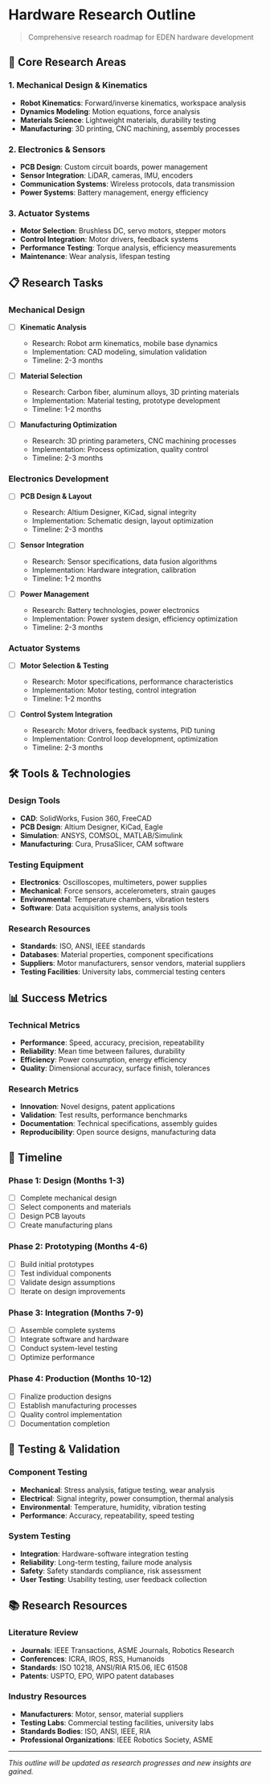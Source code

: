 # Hardware Research Outline

> Comprehensive research roadmap for EDEN hardware development

## 🎯 Core Research Areas

### 1. Mechanical Design & Kinematics
- **Robot Kinematics**: Forward/inverse kinematics, workspace analysis
- **Dynamics Modeling**: Motion equations, force analysis
- **Materials Science**: Lightweight materials, durability testing
- **Manufacturing**: 3D printing, CNC machining, assembly processes

### 2. Electronics & Sensors
- **PCB Design**: Custom circuit boards, power management
- **Sensor Integration**: LiDAR, cameras, IMU, encoders
- **Communication Systems**: Wireless protocols, data transmission
- **Power Systems**: Battery management, energy efficiency

### 3. Actuator Systems
- **Motor Selection**: Brushless DC, servo motors, stepper motors
- **Control Integration**: Motor drivers, feedback systems
- **Performance Testing**: Torque analysis, efficiency measurements
- **Maintenance**: Wear analysis, lifespan testing

## 📋 Research Tasks

### Mechanical Design
- [ ] **Kinematic Analysis**
  - Research: Robot arm kinematics, mobile base dynamics
  - Implementation: CAD modeling, simulation validation
  - Timeline: 2-3 months

- [ ] **Material Selection**
  - Research: Carbon fiber, aluminum alloys, 3D printing materials
  - Implementation: Material testing, prototype development
  - Timeline: 1-2 months

- [ ] **Manufacturing Optimization**
  - Research: 3D printing parameters, CNC machining processes
  - Implementation: Process optimization, quality control
  - Timeline: 2-3 months

### Electronics Development
- [ ] **PCB Design & Layout**
  - Research: Altium Designer, KiCad, signal integrity
  - Implementation: Schematic design, layout optimization
  - Timeline: 2-3 months

- [ ] **Sensor Integration**
  - Research: Sensor specifications, data fusion algorithms
  - Implementation: Hardware integration, calibration
  - Timeline: 1-2 months

- [ ] **Power Management**
  - Research: Battery technologies, power electronics
  - Implementation: Power system design, efficiency optimization
  - Timeline: 2-3 months

### Actuator Systems
- [ ] **Motor Selection & Testing**
  - Research: Motor specifications, performance characteristics
  - Implementation: Motor testing, control integration
  - Timeline: 1-2 months

- [ ] **Control System Integration**
  - Research: Motor drivers, feedback systems, PID tuning
  - Implementation: Control loop development, optimization
  - Timeline: 2-3 months

## 🛠️ Tools & Technologies

### Design Tools
- **CAD**: SolidWorks, Fusion 360, FreeCAD
- **PCB Design**: Altium Designer, KiCad, Eagle
- **Simulation**: ANSYS, COMSOL, MATLAB/Simulink
- **Manufacturing**: Cura, PrusaSlicer, CAM software

### Testing Equipment
- **Electronics**: Oscilloscopes, multimeters, power supplies
- **Mechanical**: Force sensors, accelerometers, strain gauges
- **Environmental**: Temperature chambers, vibration testers
- **Software**: Data acquisition systems, analysis tools

### Research Resources
- **Standards**: ISO, ANSI, IEEE standards
- **Databases**: Material properties, component specifications
- **Suppliers**: Motor manufacturers, sensor vendors, material suppliers
- **Testing Facilities**: University labs, commercial testing centers

## 📊 Success Metrics

### Technical Metrics
- **Performance**: Speed, accuracy, precision, repeatability
- **Reliability**: Mean time between failures, durability
- **Efficiency**: Power consumption, energy efficiency
- **Quality**: Dimensional accuracy, surface finish, tolerances

### Research Metrics
- **Innovation**: Novel designs, patent applications
- **Validation**: Test results, performance benchmarks
- **Documentation**: Technical specifications, assembly guides
- **Reproducibility**: Open source designs, manufacturing data

## 🔄 Timeline

### Phase 1: Design (Months 1-3)
- [ ] Complete mechanical design
- [ ] Select components and materials
- [ ] Design PCB layouts
- [ ] Create manufacturing plans

### Phase 2: Prototyping (Months 4-6)
- [ ] Build initial prototypes
- [ ] Test individual components
- [ ] Validate design assumptions
- [ ] Iterate on design improvements

### Phase 3: Integration (Months 7-9)
- [ ] Assemble complete systems
- [ ] Integrate software and hardware
- [ ] Conduct system-level testing
- [ ] Optimize performance

### Phase 4: Production (Months 10-12)
- [ ] Finalize production designs
- [ ] Establish manufacturing processes
- [ ] Quality control implementation
- [ ] Documentation completion

## 🧪 Testing & Validation

### Component Testing
- **Mechanical**: Stress analysis, fatigue testing, wear analysis
- **Electrical**: Signal integrity, power consumption, thermal analysis
- **Environmental**: Temperature, humidity, vibration testing
- **Performance**: Accuracy, repeatability, speed testing

### System Testing
- **Integration**: Hardware-software integration testing
- **Reliability**: Long-term testing, failure mode analysis
- **Safety**: Safety standards compliance, risk assessment
- **User Testing**: Usability testing, user feedback collection

## 📚 Research Resources

### Literature Review
- **Journals**: IEEE Transactions, ASME Journals, Robotics Research
- **Conferences**: ICRA, IROS, RSS, Humanoids
- **Standards**: ISO 10218, ANSI/RIA R15.06, IEC 61508
- **Patents**: USPTO, EPO, WIPO patent databases

### Industry Resources
- **Manufacturers**: Motor, sensor, material suppliers
- **Testing Labs**: Commercial testing facilities, university labs
- **Standards Bodies**: ISO, ANSI, IEEE, RIA
- **Professional Organizations**: IEEE Robotics Society, ASME

---

*This outline will be updated as research progresses and new insights are gained.*
